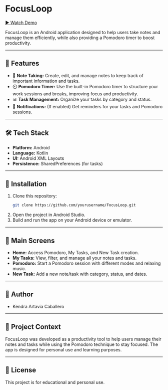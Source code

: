 # FocusLoop

[▶️ Watch Demo](demo.mp4)

FocusLoop is an Android application designed to help users take notes and manage them efficiently, while also providing a Pomodoro timer to boost productivity.

---

## 🚀 Features

- 📝 **Note Taking:** Create, edit, and manage notes to keep track of important information and tasks.
- ⏲️ **Pomodoro Timer:** Use the built-in Pomodoro timer to structure your work sessions and breaks, improving focus and productivity.
- 📊 **Task Management:** Organize your tasks by category and status.
- 🔔 **Notifications:** (If enabled) Get reminders for your tasks and Pomodoro sessions.

---

## 🛠️ Tech Stack

- **Platform:** Android
- **Language:** Kotlin
- **UI:** Android XML Layouts
- **Persistence:** SharedPreferences (for tasks)

---

## 📲 Installation

1. Clone this repository:
   ```bash
   git clone https://github.com/yourusername/FocusLoop.git
   ```
2. Open the project in Android Studio.
3. Build and run the app on your Android device or emulator.

---

## 📄 Main Screens

- **Home:** Access Pomodoro, My Tasks, and New Task creation.
- **My Tasks:** View, filter, and manage all your notes and tasks.
- **Pomodoro:** Start a Pomodoro session with different modes and relaxing music.
- **New Task:** Add a new note/task with category, status, and dates.

---

## 👤 Author

- Kendra Artavia Caballero

---

## 📌 Project Context

FocusLoop was developed as a productivity tool to help users manage their notes and tasks while using the Pomodoro technique to stay focused. The app is designed for personal use and learning purposes.

---

## 📃 License

This project is for educational and personal use.
